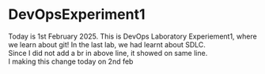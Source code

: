 # DevOpsExperiment1
Today is 1st February 2025. This is DevOps Laboratory Experiement1, where we learn about git!
In the last lab, we had learnt about SDLC.
<br>
Since I did not add a br in above line, it showed on same line.
<br>
I making this change today on 2nd feb